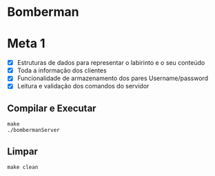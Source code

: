 # Bomberman

# Meta 1
 - [x] Estruturas de dados para representar o labirinto e o seu conteúdo
 - [x] Toda a informação dos clientes
 - [X] Funcionalidade de armazenamento dos pares Username/password
 - [X] Leitura e validação dos comandos do servidor

Compilar e Executar 
--------
```
make
./bombermanServer
```

Limpar
--------
```
make clean
```
